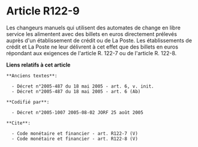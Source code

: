 # Article R122-9

Les changeurs manuels qui utilisent des automates de change en libre service les alimentent avec des billets en euros
directement prélevés auprès d'un établissement de crédit ou de La Poste. Les établissements de crédit et La Poste ne leur
délivrent à cet effet que des billets en euros répondant aux exigences de l'article R. 122-7 ou de l'article R. 122-8.

**Liens relatifs à cet article**

	**Anciens textes**:

	  - Décret n°2005-487 du 18 mai 2005 - art. 6, v. init.
	  - Décret n°2005-487 du 18 mai 2005 - art. 6 (Ab)

	**Codifié par**:

	  - Décret n°2005-1007 2005-08-02 JORF 25 août 2005

	**Cite**:

	  - Code monétaire et financier - art. R122-7 (V)
	  - Code monétaire et financier - art. R122-8 (V)

